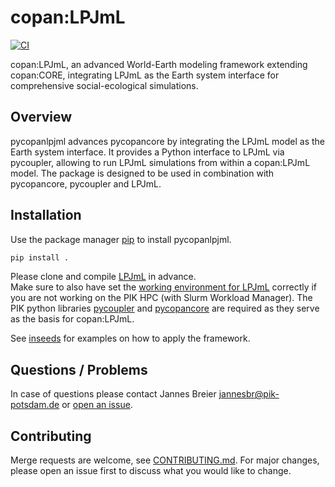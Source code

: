 # copan:LPJmL

[![CI](https://github.com/pik-copan/pycopanlpjml/actions/workflows/check.yml/badge.svg)](https://github.com/pik-copan/pycopanlpjml/actions)

copan:LPJmL, an advanced World-Earth modeling framework extending copan:CORE, integrating LPJmL as the Earth system interface for comprehensive social-ecological simulations.

## Overview

pycopanlpjml advances pycopancore by integrating the LPJmL model as the Earth
system interface. It provides a Python interface to LPJmL via pycoupler,
allowing to run LPJmL simulations from within a copan:LPJmL model.
The package is designed to be used in combination with pycopancore, pycoupler
and LPJmL.

## Installation

Use the package manager [pip](https://pip.pypa.io/en/stable/) to install pycopanlpjml.

```bash
pip install .
```

Please clone and compile [LPJmL](https://github.com/pik/LPJmL) in advance.  
Make sure to also have set the [working environment for LPJmL](https://github.com/PIK-LPJmL/LPJmL/blob/master/INSTALL) correctly if you are not working
on the PIK HPC (with Slurm Workload Manager).
The PIK python libraries [pycoupler](https://github.com/PIK-LPJmL/pycoupler) and [pycopancore](https://github.com/pik-copan/pycopancore) are required as they
serve as the basis for copan:LPJmL.

See [inseeds](https://github.com/pik-copan/inseeds/) for examples on how to
apply the framework.

## Questions / Problems

In case of questions please contact Jannes Breier jannesbr@pik-potsdam.de or [open an issue](https://github.com/pik-copan/pycopanlpjml/issues/new).

## Contributing
Merge requests are welcome, see [CONTRIBUTING.md](CONTRIBUTING.md). For major changes, please open an issue first to discuss what you would like to change.

